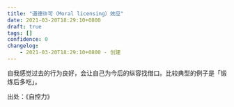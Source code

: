 ```yaml
---
title: "道德许可（Moral licensing）效应"
date: 2021-03-20T18:29:10+0800
draft: true
tags: []
confidence: 0
changelog:
    - 2021-03-20T18:29:10+0800 - 创建
---
```

自我感觉过去的行为良好，会让自己为今后的纵容找借口。比较典型的例子是「锻炼后多吃」。

出处：《自控力》
